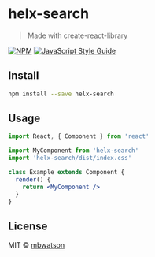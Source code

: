 # helx-search

> Made with create-react-library

[![NPM](https://img.shields.io/npm/v/helx-search.svg)](https://www.npmjs.com/package/helx-search) [![JavaScript Style Guide](https://img.shields.io/badge/code_style-standard-brightgreen.svg)](https://standardjs.com)

## Install

```bash
npm install --save helx-search
```

## Usage

```jsx
import React, { Component } from 'react'

import MyComponent from 'helx-search'
import 'helx-search/dist/index.css'

class Example extends Component {
  render() {
    return <MyComponent />
  }
}
```

## License

MIT © [mbwatson](https://github.com/mbwatson)
